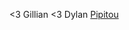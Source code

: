 <3 Gillian 
<3 Dylan
<a href = "https://drive.google.com/file/d/1s1OL3t6Dxq8kDYhplvFYru7wwz8F9ZX6/view?usp=sharing"> Pipitou </a>